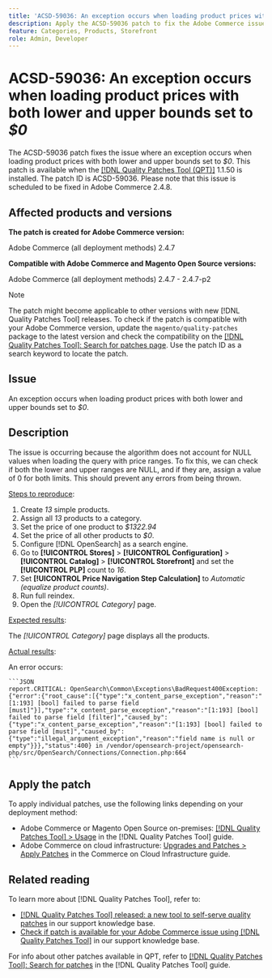 ```yaml
---
title: 'ACSD-59036: An exception occurs when loading product prices with both lower and upper bounds set to $0' 
description: Apply the ACSD-59036 patch to fix the Adobe Commerce issue where an exception occurs when loading product prices with both lower and upper bounds set to *$0*. 
feature: Categories, Products, Storefront
role: Admin, Developer
---
```


# ACSD-59036: An exception occurs when loading product prices with both lower and upper bounds set to *$0*

The ACSD-59036 patch fixes the issue where an exception occurs when loading product prices with both lower and upper bounds set to *$0*. This patch is available when the [[!DNL Quality Patches Tool (QPT)]](/help/announcements/adobe-commerce-announcements/magento-quality-patches-released-new-tool-to-self-serve-quality-patches.md) 1.1.50 is installed. The patch ID is ACSD-59036. Please note that this issue is scheduled to be fixed in Adobe Commerce 2.4.8.

## Affected products and versions

**The patch is created for Adobe Commerce version:**

Adobe Commerce (all deployment methods) 2.4.7

**Compatible with Adobe Commerce and Magento Open Source versions:**

Adobe Commerce (all deployment methods) 2.4.7 - 2.4.7-p2

>[!NOTE]
>
>The patch might become applicable to other versions with new [!DNL Quality Patches Tool] releases. To check if the patch is compatible with your Adobe Commerce version, update the `magento/quality-patches` package to the latest version and check the compatibility on the [[!DNL Quality Patches Tool]: Search for patches page](https://experienceleague.adobe.com/tools/commerce-quality-patches/index.html). Use the patch ID as a search keyword to locate the patch.

## Issue

An exception occurs when loading product prices with both lower and upper bounds set to *$0*.

## Description

The issue is occurring because the algorithm does not account for NULL values when loading the query with price ranges. To fix this, we can check if both the lower and upper ranges are NULL, and if they are, assign a value of 0 for both limits. This should prevent any errors from being thrown.

<u>Steps to reproduce</u>:

1. Create *13* simple products.
1. Assign all *13* products to a category.
1. Set the price of one product to *$1322.94*
1. Set the price of all other products to *$0*.
1. Configure [!DNL OpenSearch] as a search engine.
1. Go to **[!UICONTROL Stores]** > **[!UICONTROL Configuration]** > **[!UICONTROL Catalog]** > **[!UICONTROL Storefront]** and set the **[!UICONTROL PLP]** count to *16*.
1. Set **[!UICONTROL Price Navigation Step Calculation]** to *Automatic (equalize product counts)*.
1. Run full reindex.
1. Open the *[!UICONTROL Category]* page.
   
<u>Expected results</u>:

The *[!UICONTROL Category]* page displays all the products.

<u>Actual results</u>:

An error occurs:

    ```JSON
    report.CRITICAL: OpenSearch\Common\Exceptions\BadRequest400Exception: {"error":{"root_cause":[{"type":"x_content_parse_exception","reason":"[1:193] [bool] failed to parse field [must]"}],"type":"x_content_parse_exception","reason":"[1:193] [bool] failed to parse field [filter]","caused_by":{"type":"x_content_parse_exception","reason":"[1:193] [bool] failed to parse field [must]","caused_by":{"type":"illegal_argument_exception","reason":"field name is null or empty"}}},"status":400} in /vendor/opensearch-project/opensearch-php/src/OpenSearch/Connections/Connection.php:664
    ```

## Apply the patch

To apply individual patches, use the following links depending on your deployment method:

* Adobe Commerce or Magento Open Source on-premises: [[!DNL Quality Patches Tool] > Usage](https://experienceleague.adobe.com/docs/commerce-operations/tools/quality-patches-tool/usage.html) in the [!DNL Quality Patches Tool] guide.
* Adobe Commerce on cloud infrastructure: [Upgrades and Patches > Apply Patches](https://experienceleague.adobe.com/docs/commerce-cloud-service/user-guide/develop/upgrade/apply-patches.html) in the Commerce on Cloud Infrastructure guide.

## Related reading

To learn more about [!DNL Quality Patches Tool], refer to:

* [[!DNL Quality Patches Tool] released: a new tool to self-serve quality patches](/help/announcements/adobe-commerce-announcements/magento-quality-patches-released-new-tool-to-self-serve-quality-patches.md) in our support knowledge base.
* [Check if patch is available for your Adobe Commerce issue using [!DNL Quality Patches Tool]](/help/support-tools/patches-available-in-qpt-tool/check-patch-for-magento-issue-with-magento-quality-patches.md) in our support knowledge base.

For info about other patches available in QPT, refer to [[!DNL Quality Patches Tool]: Search for patches](https://experienceleague.adobe.com/tools/commerce-quality-patches/index.html) in the [!DNL Quality Patches Tool] guide.